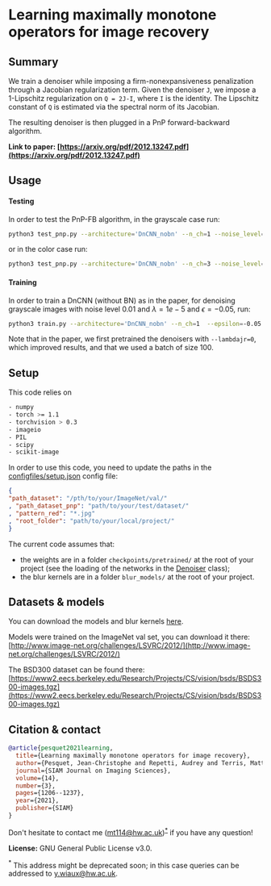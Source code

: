 # Learning maximally monotone operators for image recovery

## Summary
We train a denoiser while imposing a firm-nonexpansiveness penalization through a Jacobian regularization term.
Given the denoiser `J`, we impose a 1-Lipschitz regularization on `Q = 2J-I`, where `I` is the identity.
The Lipschitz constant of `Q` is estimated via the spectral norm of its Jacobian.

The resulting denoiser is then plugged in a PnP forward-backward algorithm.

**Link to paper: [https://arxiv.org/pdf/2012.13247.pdf](https://arxiv.org/pdf/2012.13247.pdf)**

## Usage

#### Testing
In order to test the PnP-FB algorithm, in the grayscale case run:
```bash
python3 test_pnp.py --architecture='DnCNN_nobn' --n_ch=1 --noise_level=0.01 --noise_level_den=0.009
```
or in the color case run:
```bash
python3 test_pnp.py --architecture='DnCNN_nobn' --n_ch=3 --noise_level=0.01 --noise_level_den=0.007
```

#### Training
In order to train a DnCNN (without BN) as in the paper, for denoising grayscale images with noise level 0.01 and $\lambda=1e-5$ and $\epsilon=-0.05$, run:
```bash
python3 train.py --architecture='DnCNN_nobn' --n_ch=1  --epsilon=-0.05 --lambdajr=1e-5  --noise_level=0.01
```
Note that in the paper, we first pretrained the denoisers with `--lambdajr=0`, which improved results, and that we used a batch of size 100.

## Setup

This code relies on
```bash
- numpy
- torch >= 1.1
- torchvision > 0.3
- imageio
- PIL
- scipy
- scikit-image
```

In order to use this code, you need to update the paths in the [configfiles/setup.json](https://github.com/basp-group/PnP-MMO-imaging/blob/main/configfiles/setup.json) config file:
```json
{
"path_dataset": "/pth/to/your/ImageNet/val/"
, "path_dataset_pnp": "path/to/your/test/dataset/"
, "pattern_red": "*.jpg"
, "root_folder": "path/to/your/local/project/"
}
```

The current code assumes that:
- the weights are in a folder `checkpoints/pretrained/` at the root of your project (see the loading of the networks in the [Denoiser](https://github.com/basp-group/PnP-MMO-imaging/blob/main/optim/tools.py#L77) class);
- the blur kernels are in a folder `blur_models/` at the root of your project.

## Datasets & models
You can download the models and blur kernels [here](https://drive.google.com/drive/folders/1jNdx8NjqYueptsfjt5X_A_WJGUacJYX5?usp=sharing).

Models were trained on the ImageNet val set, you can download it there: [http://www.image-net.org/challenges/LSVRC/2012/](http://www.image-net.org/challenges/LSVRC/2012/)

The BSD300 dataset can be found there: [https://www2.eecs.berkeley.edu/Research/Projects/CS/vision/bsds/BSDS300-images.tgz](https://www2.eecs.berkeley.edu/Research/Projects/CS/vision/bsds/BSDS300-images.tgz)

## Citation & contact

```bibtex
@article{pesquet2021learning,
  title={Learning maximally monotone operators for image recovery},
  author={Pesquet, Jean-Christophe and Repetti, Audrey and Terris, Matthieu and Wiaux, Yves},
  journal={SIAM Journal on Imaging Sciences},
  volume={14},
  number={3},
  pages={1206--1237},
  year={2021},
  publisher={SIAM}
}
```

Don't hesitate to contact me (mt114@hw.ac.uk)<sup>[*](#footnote)</sup> if you have any question!

**License:** GNU General Public License v3.0.

<a name="footnote"><sup>*</sup></a> This address might be deprecated soon; in this case queries can be addressed to y.wiaux@hw.ac.uk.